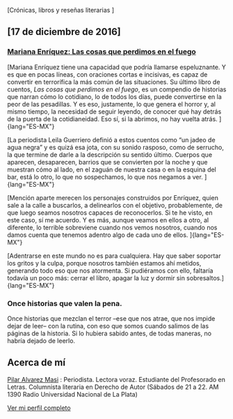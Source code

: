 [Crónicas, libros y reseñas literarias ]

[17 de diciembre de 2016] 
-------------------------

### [Mariana Enríquez: Las cosas que perdimos en el fuego](http://cronicasylibros.blogspot.com.ar/2016/12/mariana-enriquez-las-cosas-que-perdimos.html) 

[Mariana Enríquez tiene una capacidad que podría llamarse espeluznante.
Y es que en pocas líneas, con oraciones cortas e incisivas, es capaz de
convertir en terrorífica la más común de las situaciones. Su último
libro de cuentos, *Las cosas que perdimos en el fuego*, es un compendio
de historias que narran cómo lo cotidiano, lo de todos los días, puede
convertirse en la peor de las pesadillas. Y es eso, justamente, lo que
genera el horror y, al mismo tiempo, la necesidad de seguir leyendo, de
conocer qué hay detrás de la puerta de la cotidianeidad. Eso sí, si la
abrimos, no hay vuelta atrás. ]{lang="ES-MX"}

[La periodista Leila Guerriero definió a estos cuentos como “un jadeo de
agua negra” y es quizá esa jota, con su sonido rasposo, como de
serrucho, la que termine de darle a la descripción su sentido último.
Cuerpos que aparecen, desaparecen, barrios que se convierten por la
noche y que muestran cómo al lado, en el zaguán de nuestra casa o en la
esquina del bar, está lo otro, lo que no sospechamos, lo que nos negamos
a ver. ]{lang="ES-MX"}

[Mención aparte merecen los personajes construidos por Enríquez, quien
sale a la calle a buscarlos, a delinearlos con el objetivo,
probablemente, de que luego seamos nosotros capaces de reconocerlos. Si
te he visto, en este caso, sí me acuerdo. Y es más, aunque veamos en
ellos a otro, al diferente, lo terrible sobreviene cuando nos vemos
nosotros, cuando nos damos cuenta que tenemos adentro algo de cada uno
de ellos. ]{lang="ES-MX"}

[Adentrarse en este mundo no es para cualquiera. Hay que saber soportar
los gritos y la culpa, porque nosotros también estamos ahí metidos,
generando todo eso que nos atormenta. Si pudiéramos con ello, faltaría
todavía un poco más: cerrar el libro, apagar la luz y dormir sin
sobresaltos.]{lang="ES-MX"}

### Once historias que valen la pena. 

Once historias que mezclan el terror
–ese que nos atrae, que nos impide dejar de leer– con la rutina, con eso
que somos cuando salimos de las páginas de la historia. Si lo hubiera
sabido antes, de todas maneras, no habría dejado de leerlo. 

Acerca de mí
------------

 [Pilar Alvarez Masi](https://www.blogger.com/profile/01380094607573589801)
:   Periodista. Lectora voraz. Estudiante del Profesorado en Letras.
    Columnista literaria en Derecho de Autor (Sábados de 21 a 22. AM
    1390 Radio Universidad Nacional de La Plata)

[Ver mi perfil completo](https://www.blogger.com/profile/01380094607573589801)
